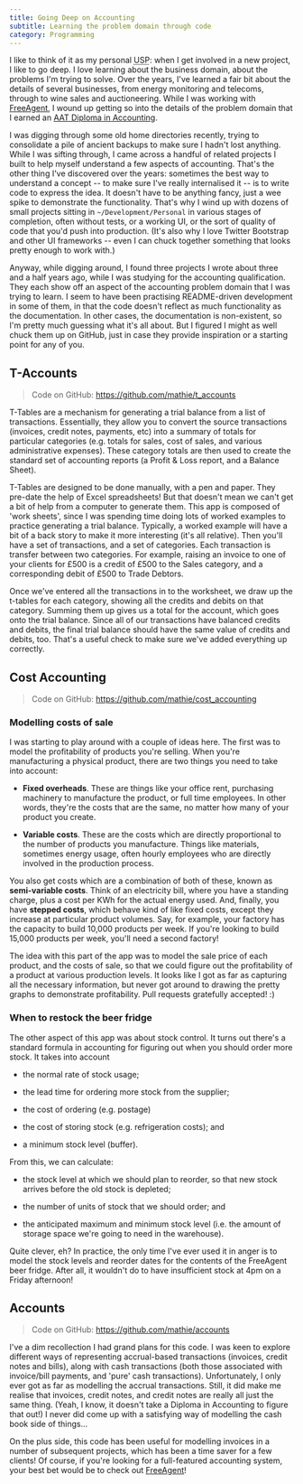 ```yaml
---
title: Going Deep on Accounting
subtitle: Learning the problem domain through code
category: Programming
---
```


I like to think of it as my personal <abbr title="Unique Selling Point" class="initialism">USP</abbr>:
when I get involved in a new project, I like to go deep. I love learning about
the business domain, about the problems I'm trying to solve. Over the years,
I've learned a fair bit about the details of several businesses, from energy
monitoring and telecoms, through to wine sales and auctioneering. While I was
working with [FreeAgent](http://freeagent.com/), I wound up getting so into the
details of the problem domain that I earned an
[AAT Diploma in Accounting](https://www.aat.org.uk/qualifications/level-3-aat-accounting-qualification).

I was digging through some old home directories recently, trying to consolidate
a pile of ancient backups to make sure I hadn't lost anything. While I was
sifting through, I came across a handful of related projects I built to help
myself understand a few aspects of accounting. That's the other thing I've
discovered over the years: sometimes the best way to understand a concept -- to
make sure I've really internalised it -- is to write code to express the idea.
It doesn't have to be anything fancy, just a wee spike to demonstrate the
functionality. That's why I wind up with dozens of small projects sitting in
`~/Development/Personal` in various stages of completion, often without tests,
or a working UI, or the sort of quality of code that you'd push into
production. (It's also why I love Twitter Bootstrap and other UI frameworks --
even I can chuck together something that looks pretty enough to work with.)

Anyway, while digging around, I found three projects I wrote about three and a
half years ago, while I was studying for the accounting qualification. They
each show off an aspect of the accounting problem domain that I was trying to
learn. I seem to have been practising README-driven development in some of
them, in that the code doesn't reflect as much functionality as the
documentation. In other cases, the documentation is non-existent, so I'm pretty
much guessing what it's all about. But I figured I might as well chuck them up
on GitHub, just in case they provide inspiration or a starting point for any of
you.

## T-Accounts

> Code on GitHub: <https://github.com/mathie/t_accounts>

T-Tables are a mechanism for generating a trial balance from a list of
transactions. Essentially, they allow you to convert the source transactions
(invoices, credit notes, payments, etc) into a summary of totals for particular
categories (e.g. totals for sales, cost of sales, and various administrative
expenses). These category totals are then used to create the standard set of
accounting reports (a Profit & Loss report, and a Balance Sheet).

T-Tables are designed to be done manually, with a pen and paper. They pre-date
the help of Excel spreadsheets! But that doesn't mean we can't get a bit of
help from a computer to generate them. This app is composed of 'work sheets',
since I was spending time doing lots of worked examples to practice generating
a trial balance. Typically, a worked example will have a bit of a back story to
make it more interesting (it's all relative). Then you'll have a set of
transactions, and a set of categories. Each transaction is transfer between two
categories. For example, raising an invoice to one of your clients for £500 is a credit of £500 to the Sales category, and a corresponding debit of £500 to Trade Debtors.

Once we've entered all the transactions in to the worksheet, we draw up the
t-tables for each category, showing all the credits and debits on that
category. Summing them up gives us a total for the account, which goes onto the
trial balance. Since all of our transactions have balanced credits and debits,
the final trial balance should have the same value of credits and debits, too.
That's a useful check to make sure we've added everything up correctly.

## Cost Accounting

> Code on GitHub: <https://github.com/mathie/cost_accounting>

### Modelling costs of sale

I was starting to play around with a couple of ideas here. The first was to model the profitability of products you're selling. When you're manufacturing a physical product, there are two things you need to take into account:

* **Fixed overheads**. These are things like your office rent, purchasing
  machinery to manufacture the product, or full time employees. In other words,
  they're the costs that are the same, no matter how many of your product you
  create.

* **Variable costs**. These are the costs which are directly proportional to
  the number of products you manufacture. Things like materials, sometimes
  energy usage, often hourly employees who are directly involved in the
  production process.

You also get costs which are a combination of both of these, known as
**semi-variable costs**. Think of an electricity bill, where you have a
standing charge, plus a cost per KWh for the actual energy used. And, finally,
you have **stepped costs**, which behave kind of like fixed costs, except they
increase at particular product volumes. Say, for example, your factory has the
capacity to build 10,000 products per week. If you're looking to build 15,000
products per week, you'll need a second factory!

The idea with this part of the app was to model the sale price of each product,
and the costs of sale, so that we could figure out the profitability of a
product at various production levels. It looks like I got as far as capturing
all the necessary information, but never got around to drawing the pretty
graphs to demonstrate profitability. Pull requests gratefully accepted! :)

### When to restock the beer fridge

The other aspect of this app was about stock control. It turns out there's a
standard formula in accounting for figuring out when you should order more
stock. It takes into account

* the normal rate of stock usage;

* the lead time for ordering more stock from the supplier;

* the cost of ordering (e.g. postage)

* the cost of storing stock (e.g. refrigeration costs); and

* a minimum stock level (buffer).

From this, we can calculate:

* the stock level at which we should plan to reorder, so that new stock arrives before the old stock is depleted;

* the number of units of stock that we should order; and

* the anticipated maximum and minimum stock level (i.e. the amount of storage space we're going to need in the warehouse).

Quite clever, eh? In practice, the only time I've ever used it in anger is to
model the stock levels and reorder dates for the contents of the FreeAgent beer
fridge. After all, it wouldn't do to have insufficient stock at 4pm on a Friday
afternoon!

## Accounts

> Code on GitHub: <https://github.com/mathie/accounts>

I've a dim recollection I had grand plans for this code. I was keen to explore
different ways of representing accrual-based transactions (invoices, credit
notes and bills), along with cash transactions (both those associated with
invoice/bill payments, and 'pure' cash transactions). Unfortunately, I only
ever got as far as modelling the accrual transactions. Still, it did make me
realise that invoices, credit notes, and credit notes are really all just the
same thing. (Yeah, I know, it doesn't take a Diploma in Accounting to figure
that out!) I never did come up with a satisfying way of modelling the cash book
side of things...

On the plus side, this code has been useful for modelling invoices in a number
of subsequent projects, which has been a time saver for a few clients! Of
course, if you're looking for a full-featured accounting system, your best bet
would be to check out [FreeAgent](http://freeagent.com/)!
